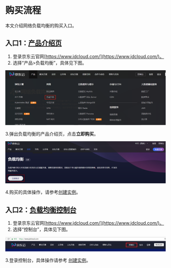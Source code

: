 # 购买流程

本文介绍网络负载均衡的购买入口。

## 入口1：[产品介绍页](https://www.jdcloud.com/cn/products/load-balancer)
1. 登录京东云官网[https://www.jdcloud.com/](https://www.jdcloud.com/)。
2. 选择“产品>负载均衡”，具体见下图。

 ![NLB产品入口](../../../../image/Networking/NLB/NLB-Menu.png)

3.弹出负载均衡的产品介绍页，点击**立即购买**。

![NLB产品页](../../../../image/Networking/NLB/NLB-ProductEntrance.png)

4.购买的具体操作，请参考[创建实例](../Getting-Started/Create-Instance.md)。

## 入口2：[负载均衡控制台](https://cns-console.jdcloud.com/host/loadBalance/list)

1. 登录京东云官网[https://www.jdcloud.com/](https://www.jdcloud.com/)。
2. 选择“控制台”，具体见下图。

![控制台](../../../../image/Networking/NLB/console-buy.png)

3.登录控制台，具体操作请参考
[创建实例](../Getting-Started/Create-Instance.md)。
